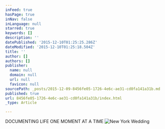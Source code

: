 ```yaml
---
inFeed: true
hasPage: true
inNav: false
inLanguage: null
starred: true
keywords: []
description: ''
datePublished: '2015-12-10T01:25:25.286Z'
dateModified: '2015-12-10T01:25:18.504Z'
title: ''
author: []
authors: []
publisher:
  name: null
  domain: null
  url: null
  favicon: null
sourcePath: _posts/2015-12-09-8456fe05-1726-4e6c-ae31-cd0fa141a31b.md
published: true
url: 8456fe05-1726-4e6c-ae31-cd0fa141a31b/index.html
_type: Article

---
```

DOCUMENTING LIFE ONE MOMENT AT A TIME
![New York Wedding](https://the-grid-user-content.s3-us-west-2.amazonaws.com/c997450f-a0a5-45c1-9143-0def546aa938.jpg)